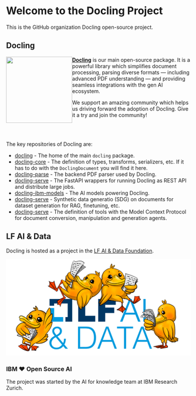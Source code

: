 # Welcome to the Docling Project

This is the GitHub organization Docling open-source project.

## Docling

<img align="left" width="180" height="180" src="https://raw.githubusercontent.com/docling-project/docling/refs/heads/main/docs/assets/logo.svg">

**<a href="https://github.com/docling-project/docling">Docling</a>** is our main open-source package. It is a powerful library which simplifies document processing, parsing diverse formats — including advanced PDF understanding — and providing seamless integrations with the gen AI ecosystem.

We support an amazing community which helps us driving forward the adoption of Docling.
Give it a try and join the community!

<br /><br />

The key repositories of Docling are:

- [docling](https://github.com/docling-project/docling) - The home of the main `docling` package.
- [docling-core](https://github.com/docling-project/docling-core) -  The definition of types, transforms, serializers, etc. If it has to do with the `DoclingDocument` you will find it here.
- [docling-parse](https://github.com/docling-project/docling-parse) - The backend PDF parser used by Docling.
- [docling-serve](https://github.com/docling-project/docling-serve) - The FastAPI wrappers for running Docling as REST API and distribute large jobs.
- [docling-ibm-models](https://github.com/docling-project/docling-ibm-models) - The AI models powering Docling.
- [docling-serve](https://github.com/docling-project/docling-sdg) - Synthetic data generatio (SDG) on documents for dataset generation for RAG, finetuning, etc.
- [docling-serve](https://github.com/docling-project/docling-mcp) - The definition of tools with  the Model Context Protocol for document conversion, manipulation and generation agents.


## LF AI & Data

Docling is hosted as a project in the [LF AI & Data Foundation](https://lfaidata.foundation/projects/).

<img src="./img/lfai-docling.png" width="600" />

### IBM ❤️ Open Source AI

The project was started by the AI for knowledge team at IBM Research Zurich.
